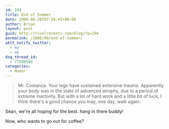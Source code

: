 ```yaml
---
id: 194
title: End of Summer
date: 2008-08-20T07:59:43+00:00
author: Brian
layout: post
guid: http://rivalrockets.com/blog/?p=194
permalink: /2008/08/end-of-summer/
aktt_notify_twitter:
  - no
  - no
dsq_thread_id:
  - 77580596
categories:
  - Humor
---
```

> Mr. Costanza. Your legs have sustained extensive trauma. Apparently your body was in the state of advanced atrophy, due to a period of extreme inactivity. But with a lot of hard work and a little bit of luck, I think there's a good chance you may, one day, walk again.

Sean, we're all hoping for the best.  hang in there buddy!

Now, who wants to go out for coffee?